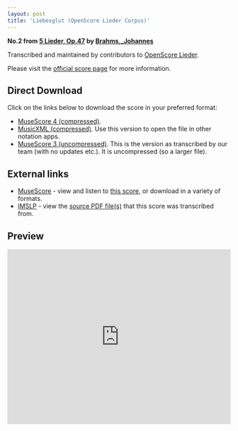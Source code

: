 ```yaml
---
layout: post
title: 'Liebesglut (OpenScore Lieder Corpus)'
---
```


__No.2 from [5 Lieder, Op.47](https://fourscoreandmore.org/openscore/lieder/Brahms,_Johannes/5_Lieder,_Op.47/) by [Brahms,_Johannes](https://fourscoreandmore.org/openscore/lieder/Brahms,_Johannes)__

Transcribed and maintained by contributors to [OpenScore Lieder].

Please visit the [official score page] for more information.

[official score page]: https://musescore.com/openscore-lieder-corpus/scores/4946175
[OpenScore Lieder]: https://musescore.com/openscore-lieder-corpus

## Direct Download

Click on the links below to download the score in your preferred format:
- [MuseScore 4 (compressed)](https://github.com/openscore/lieder/blob/main/scores/Brahms,_Johannes/5_Lieder,_Op.47/2_Liebesglut/lc4946175.mscz?raw=true).
- [MusicXML (compressed)](https://github.com/openscore/lieder/blob/main/scores/Brahms,_Johannes/5_Lieder,_Op.47/2_Liebesglut/lc4946175.mxl?raw=true). Use this version to open the file in other notation apps.
- [MuseScore 3 (uncompressed)](https://github.com/openscore/lieder/blob/main/scores/Brahms,_Johannes/5_Lieder,_Op.47/2_Liebesglut/lc4946175.mscx?raw=true). This is the version as transcribed by our team (with no updates etc.). It is uncompressed (so a larger file).

## External links

- [MuseScore] - view and listen to [this score][MuseScore], or download in a variety of formats.
- [IMSLP] - view the [source PDF file(s)][IMSLP] that this score was transcribed from.

[MuseScore]: https://musescore.com/score/4946175
[IMSLP]: https://imslp.org/wiki/Special:ReverseLookup/81904

## Preview

<iframe width="100%" height="394" src="https://musescore.com/openscore-lieder-corpus/scores/4946175/embed" frameborder="0" allowfullscreen allow="autoplay; fullscreen"></iframe>
